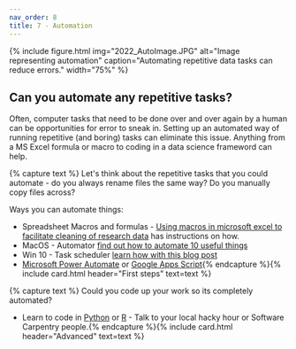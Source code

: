 ```yaml
---
nav_order: 8
title: 7 - Automation
---
```


{% include figure.html img="2022_AutoImage.JPG" alt="Image representing automation" caption="Automating repetitive data tasks can reduce errors." width="75%" %}

## Can you automate any repetitive tasks?

Often, computer tasks that need to be done over and over again by a human can be opportunities for error to sneak in. Setting up an automated way of running repetitive (and boring) tasks can eliminate this issue. Anything from a MS Excel formula or macro to coding in a data science frameword can help.

{% capture text %}
Let's think about the repetitive tasks that you could automate - do you always rename files the same way? Do you manually copy files across?

Ways you can automate things:
* Spreadsheet Macros and formulas - [Using macros in microsoft excel to facilitate cleaning of research data](https://doi.org/10.1080/20009666.2021.1954282) has instructions on how.
* MacOS - Automator [find out how to automate 10 useful things](https://www.idownloadblog.com/2018/11/21/cool-things-mac-automator-tutorial/)
* Win 10 - Task scheduler [learn how with this blog post](https://www.windowscentral.com/how-create-automated-task-using-task-scheduler-windows-10)
* [Microsoft Power Automate](https://powerautomate.microsoft.com/en-gb/) or [Google Apps Script](https://www.google.com/script/start/){% endcapture %}{% include card.html header="First steps" text=text %}

{% capture text %}
Could you code up your work so its completely automated? 
* Learn to code in [Python](https://www.python.org/) or [R](https://www.r-project.org/) - Talk to your local hacky hour or Software Carpentry people.{% endcapture %}{% include card.html header="Advanced" text=text %}

